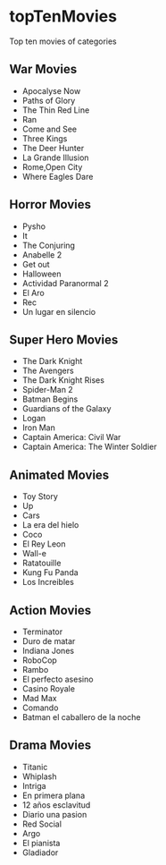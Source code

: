 # topTenMovies
Top ten movies of categories

## War Movies
- Apocalyse Now
- Paths of Glory
- The Thin Red Line
- Ran
- Come and See
- Three Kings
- The Deer Hunter
- La Grande Illusion
- Rome,Open City
- Where Eagles Dare

## Horror Movies
- Pysho
- It
- The Conjuring
- Anabelle 2
- Get out
- Halloween
- Actividad Paranormal 2
- El Aro
- Rec
- Un lugar en silencio

## Super Hero Movies
- The Dark Knight
- The Avengers
- The Dark Knight Rises
- Spider-Man 2
- Batman Begins
- Guardians of the Galaxy
- Logan 
- Iron Man
- Captain America: Civil War
- Captain America: The Winter Soldier 

## Animated Movies
- Toy Story
- Up
- Cars
- La era del hielo
- Coco
- El Rey Leon
- Wall-e
- Ratatouille
- Kung Fu Panda
- Los Increibles

## Action Movies
- Terminator
- Duro de matar
- Indiana Jones
- RoboCop
- Rambo
- El perfecto asesino
- Casino Royale
- Mad Max
- Comando
- Batman el caballero de la noche

## Drama Movies
- Titanic
- Whiplash
- Intriga
- En primera plana
- 12 años esclavitud
- Diario una pasion
- Red Social
- Argo
- El pianista
- Gladiador
